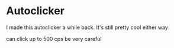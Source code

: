 # Autoclicker
I made this autoclicker a while back. It's still pretty cool either way







can click up to 500 cps be very careful
